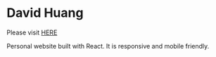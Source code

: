 # David Huang

Please visit  <a href='http://www.davidhuang620.com' className="link black hover-bg-light-blue f3 b"> HERE</a>

Personal website built with React. It is responsive and mobile friendly.
